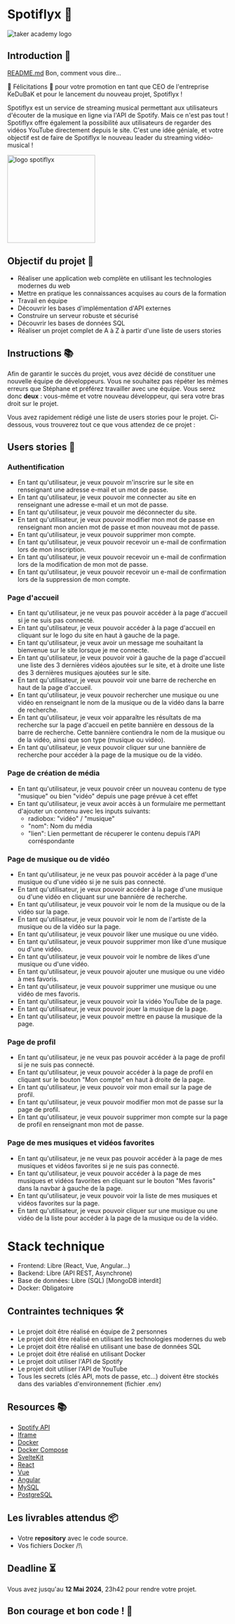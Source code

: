 # Spotiflyx 📼

![taker academy logo](https://github.com/Taker-Academy/Spotiflyx/assets/86067803/e6d18a15-5bcd-46e5-8d98-de01503e5381)


## Introduction 🎤
[README.md](README.md)
Bon, comment vous dire...

🎉 Félicitations 🎉
pour votre promotion en tant que CEO de l'entreprise KeDuBaK et pour le lancement du nouveau projet, Spotiflyx !

Spotiflyx est un service de streaming musical permettant aux utilisateurs d'écouter de la musique en ligne via l'API de Spotify. Mais ce n'est pas tout ! Spotiflyx offre également la possibilité aux utilisateurs de regarder des vidéos YouTube directement depuis le site. C'est une idée géniale, et votre objectif est de faire de Spotiflyx le nouveau leader du streaming vidéo-musical !

<img src="https://github.com/Taker-Academy/Spotiflyx/assets/86067803/8923f7d6-f23e-4a6b-aabf-9e10e4fb8e44" alt="logo spotiflyx" width="200"/>

## Objectif du projet 🎯
- Réaliser une application web complète en utilisant les technologies modernes du web
- Mettre en pratique les connaissances acquises au cours de la formation
- Travail en équipe
- Découvrir les bases d'implémentation d'API externes
- Construire un serveur robuste et sécurisé
- Découvrir les bases de données SQL
- Réaliser un projet complet de A à Z à partir d'une liste de users stories

## Instructions 📚

Afin de garantir le succès du projet, vous avez décidé de constituer une nouvelle équipe de développeurs. Vous ne souhaitez pas répéter les mêmes erreurs que Stéphane et préférez travailler avec une équipe. Vous serez donc **deux** : vous-même et votre nouveau développeur, qui sera votre bras droit sur le projet.

Vous avez rapidement rédigé une liste de users stories pour le projet. Ci-dessous, vous trouverez tout ce que vous attendez de ce projet :

## Users stories 📝

### Authentification

- En tant qu'utilisateur, je veux pouvoir m'inscrire sur le site en renseignant une adresse e-mail et un mot de passe.
- En tant qu'utilisateur, je veux pouvoir me connecter au site en renseignant une adresse e-mail et un mot de passe.
- En tant qu'utilisateur, je veux pouvoir me déconnecter du site.
- En tant qu'utilisateur, je veux pouvoir modifier mon mot de passe en renseignant mon ancien mot de passe et mon nouveau mot de passe.
- En tant qu'utilisateur, je veux pouvoir supprimer mon compte.
- En tant qu'utilisateur, je veux pouvoir recevoir un e-mail de confirmation lors de mon inscription.
- En tant qu'utilisateur, je veux pouvoir recevoir un e-mail de confirmation lors de la modification de mon mot de passe.
- En tant qu'utilisateur, je veux pouvoir recevoir un e-mail de confirmation lors de la suppression de mon compte.

### Page d'accueil
- En tant qu'utilisateur, je ne veux pas pouvoir accéder à la page d'accueil si je ne suis pas connecté.
- En tant qu'utilisateur, je veux pouvoir accéder à la page d'accueil en cliquant sur le logo du site en haut à gauche de la page.
- En tant qu'utilisateur, je veux avoir un message me souhaitant la bienvenue sur le site lorsque je me connecte.
- En tant qu'utilisateur, je veux pouvoir voir à gauche de la page d'accueil une liste des 3 dernières vidéos ajoutées sur le site, et à droite une liste des 3 dernières musiques ajoutées sur le site.
- En tant qu'utilisateur, je veux pouvoir voir une barre de recherche en haut de la page d'accueil.
- En tant qu'utilisateur, je veux pouvoir rechercher une musique ou une vidéo en renseignant le nom de la musique ou de la vidéo dans la barre de recherche.
- En tant qu'utilisateur, je veux voir apparaître les résultats de ma recherche sur la page d'accueil en petite bannière en dessous de la barre de recherche. Cette bannière contiendra le nom de la musique ou de la vidéo, ainsi que son type (musique ou vidéo).
- En tant qu'utilisateur, je veux pouvoir cliquer sur une bannière de recherche pour accéder à la page de la musique ou de la vidéo.

### Page de création de média
- En tant qu'utilisateur, je veux pouvoir créer un nouveau contenu de type "musique" ou bien "vidéo" depuis une page prévue à cet effet
- En tant qu'utilisateur, je veux avoir accès à un formulaire me permettant d'ajouter un contenu avec les inputs suivants:
  - radiobox: "vidéo" / "musique"
  - "nom": Nom du média
  - "lien": Lien permettant de récuperer le contenu depuis l'API corréspondante 
  
### Page de musique ou de vidéo
- En tant qu'utilisateur, je ne veux pas pouvoir accéder à la page d'une musique ou d'une vidéo si je ne suis pas connecté.
- En tant qu'utilisateur, je veux pouvoir accéder à la page d'une musique ou d'une vidéo en cliquant sur une bannière de recherche.
- En tant qu'utilisateur, je veux pouvoir voir le nom de la musique ou de la vidéo sur la page.
- En tant qu'utilisateur, je veux pouvoir voir le nom de l'artiste de la musique ou de la vidéo sur la page.
- En tant qu'utilisateur, je veux pouvoir liker une musique ou une vidéo.
- En tant qu'utilisateur, je veux pouvoir supprimer mon like d'une musique ou d'une vidéo.
- En tant qu'utilisateur, je veux pouvoir voir le nombre de likes d'une musique ou d'une vidéo.
- En tant qu'utilisateur, je veux pouvoir ajouter une musique ou une vidéo à mes favoris.
- En tant qu'utilisateur, je veux pouvoir supprimer une musique ou une vidéo de mes favoris.
- En tant qu'utilisateur, je veux pouvoir voir la vidéo YouTube de la page.
- En tant qu'utilisateur, je veux pouvoir jouer la musique de la page.
- En tant qu'utilisateur, je veux pouvoir mettre en pause la musique de la page.

### Page de profil
- En tant qu'utilisateur, je ne veux pas pouvoir accéder à la page de profil si je ne suis pas connecté.
- En tant qu'utilisateur, je veux pouvoir accéder à la page de profil en cliquant sur le bouton "Mon compte" en haut à droite de la page.
- En tant qu'utilisateur, je veux pouvoir voir mon email sur la page de profil.
- En tant qu'utilisateur, je veux pouvoir modifier mon mot de passe sur la page de profil.
- En tant qu'utilisateur, je veux pouvoir supprimer mon compte sur la page de profil en renseignant mon mot de passe.

### Page de mes musiques et vidéos favorites
- En tant qu'utilisateur, je ne veux pas pouvoir accéder à la page de mes musiques et vidéos favorites si je ne suis pas connecté.
- En tant qu'utilisateur, je veux pouvoir accéder à la page de mes musiques et vidéos favorites en cliquant sur le bouton "Mes favoris" dans la navbar à gauche de la page.
- En tant qu'utilisateur, je veux pouvoir voir la liste de mes musiques et vidéos favorites sur la page.
- En tant qu'utilisateur, je veux pouvoir cliquer sur une musique ou une vidéo de la liste pour accéder à la page de la musique ou de la vidéo.


# Stack technique
- Frontend: Libre (React, Vue, Angular...)
- Backend: Libre (API REST, Asynchrone)
- Base de données: Libre (SQL) [MongoDB interdit]
- Docker: Obligatoire

## Contraintes techniques 🛠️

- Le projet doit être réalisé en équipe de 2 personnes
- Le projet doit être réalisé en utilisant les technologies modernes du web
- Le projet doit être réalisé en utilisant une base de données SQL
- Le projet doit être réalisé en utilisant Docker
- Le projet doit utiliser l'API de Spotify
- Le projet doit utiliser l'API de YouTube
- Tous les secrets (clés API, mots de passe, etc...) doivent être stockés dans des variables d'environnement (fichier .env)


## Resources 📚

- [Spotify API](https://developer.spotify.com/documentation/web-api/)
- [Iframe](https://developer.mozilla.org/fr/docs/Web/HTML/Element/iframe)
- [Docker](https://www.docker.com/)
- [Docker Compose](https://docs.docker.com/compose/)
- [SvelteKit](https://kit.svelte.dev/)
- [React](https://fr.reactjs.org/)
- [Vue](https://vuejs.org/)
- [Angular](https://angular.io/)
- [MySQL](https://www.mysql.com/fr/)
- [PostgreSQL](https://www.postgresql.org/)


## Les livrables attendus 📦

- Votre **repository** avec le code source.
- Vos fichiers Docker /!\
  
## Deadline ⏳

Vous avez jusqu'au **12 Mai 2024**, 23h42 pour rendre votre projet.

## Bon courage et bon code ! 💪
